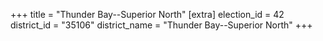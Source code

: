 +++
title = "Thunder Bay--Superior North"
[extra]
election_id = 42
district_id = "35106"
district_name = "Thunder Bay--Superior North"
+++
